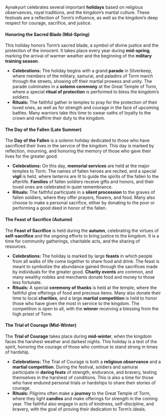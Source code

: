 Aynakyurt celebrates several important **holidays** based on religious observances, royal traditions, and the kingdom’s martial culture. These festivals are a reflection of Torm’s influence, as well as the kingdom’s deep respect for courage, sacrifice, and justice.

#### **Honoring the Sacred Blade** (Mid-Spring)

This holiday honors Torm’s sacred blade, a symbol of divine justice and the protection of the innocent. It takes place every year during **mid-spring**, marking the arrival of warmer weather and the beginning of the **military training season**.

- **Celebrations:** The holiday begins with a grand **parade** in Silverkeep, where members of the military, samurai, and paladins of Torm march through the streets, showing off their martial prowess and unity. The parade culminates in a **solemn ceremony** at the Great Temple of Torm, where a special **ritual of protection** is performed to bless the kingdom’s soldiers.
- **Rituals:** The faithful gather in temples to pray for the protection of their loved ones, as well as for strength and courage in the face of upcoming battles. Many warriors take this time to swear oaths of loyalty to the crown and reaffirm their duty to the kingdom.

#### **The Day of the Fallen** (Late Summer)

The **Day of the Fallen** is a solemn holiday dedicated to those who have sacrificed their lives in the service of the kingdom. This day is marked by reflection, mourning, and honoring the memory of those who gave their lives for the greater good.

- **Celebrations:** On this day, **memorial services** are held at the major temples to Torm. The names of fallen heroes are recited, and a special **vigil** is held, where lanterns are lit to guide the spirits of the fallen to the afterlife. **Families** of fallen soldiers receive gifts and honors, and their loved ones are celebrated in quiet remembrance.
- **Rituals:** The faithful participate in a **silent procession** to the graves of fallen soldiers, where they offer prayers, flowers, and food. Many also choose to make a personal sacrifice, either by donating to the poor or performing a good deed in honor of the fallen.

#### **The Feast of Sacrifice** (Autumn)

The **Feast of Sacrifice** is held during the **autumn**, celebrating the virtues of **self-sacrifice** and the ongoing efforts to bring justice to the kingdom. It is a time for community gatherings, charitable acts, and the sharing of resources.

- **Celebrations:** The holiday is marked by large **feasts** in which people from all walks of life come together to share food and drink. The feast is meant to symbolize the abundance gained through the sacrifices made by individuals for the greater good. **Charity events** are common, and many wealthy nobles and merchants donate food and money to those less fortunate.
- **Rituals:** A special **ceremony of thanks** is held at the temple, where the faithful give offerings of food and precious items. Many also donate their time to local **charities**, and a large **martial competition** is held to honor those who have given the most in service to the kingdom. The competition is open to all, with the **winner** receiving a blessing from the high priest of Torm.

#### **The Trial of Courage** (Mid-Winter)

The **Trial of Courage** takes place during **mid-winter**, when the kingdom faces the harshest weather and darkest nights. This holiday is a test of the spirit, honoring the courage of those who continue to stand strong in times of hardship.

- **Celebrations:** The Trial of Courage is both a **religious observance** and a **martial competition**. During the festival, soldiers and samurai participate in **daring feats** of strength, endurance, and bravery, testing themselves in the harshest of conditions. This is also a time for those who have endured personal trials or hardships to share their stories of courage.
- **Rituals:** Pilgrims often make a **journey** to the Great Temple of Torm, where they light **candles** and make offerings for strength in the coming year. The faithful also engage in acts of kindness, self-discipline, and bravery, with the goal of proving their dedication to Torm’s ideals.